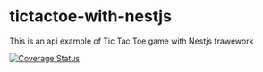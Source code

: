 # tictactoe-with-nestjs

This is an api example of Tic Tac Toe game with Nestjs frawework

[![Coverage Status](https://coveralls.io/repos/github/jorgegonzalezperez/tictactoe-with-nestjs/badge.svg?branch=master)](https://coveralls.io/github/jorgegonzalezperez/tictactoe-with-nestjs?branch=master)